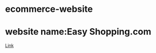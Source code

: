 # ecommerce-website

# website name:Easy Shopping.com

[Link](https://easyshopping122.000webhostapp.com/)
